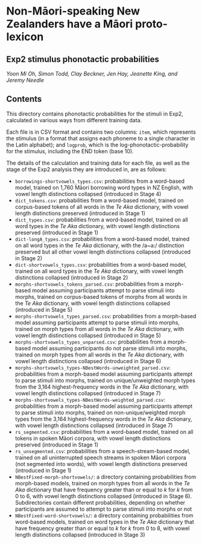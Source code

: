 # Non-Māori-speaking New Zealanders have a Māori proto-lexicon
## Exp2 stimulus phonotactic probabilities
*Yoon Mi Oh, Simon Todd, Clay Beckner, Jen Hay, Jeanette King, and Jeremy Needle*

## Contents

This directory contains phonotactic probabilities for the stimuli in Exp2, calculated in various ways from different training data.

Each file is in CSV format and contains two columns: `item`, which represents the stimulus (in a format that assigns each phoneme to a single character in the Latin alphabet); and `logprob`, which is the log-phonotactic-probability for the stimulus, including the END token (base 10).

The details of the calculation and training data for each file, as well as the stage of the Exp2 analysis they are introduced in, are as follows:

- `borrowings-shortvowels_types.csv`: probabilities from a word-based model, trained on 1,760 Māori borrowing word types in NZ English, with vowel length distinctions collapsed (introduced in Stage 4)  
- `dict_tokens.csv`: probabilities from a word-based model, trained on corpus-based tokens of all words in the *Te Aka* dictionary, with vowel length distinctions preserved (introduced in Stage 1)  
- `dict_types.csv`:  probabilities from a word-based model, trained on all word types in the *Te Aka* dictionary, with vowel length distinctions preserved (introduced in Stage 1)  
- `dict-longA_types.csv`: probabilities from a word-based model, trained on all word types in the *Te Aka* dictionary, with the /a~a:/ distinction preserved but all other vowel length distinctions collapsed (introduced in Stage 2)  
- `dict-shortvowels_types.csv`: probabilities from a word-based model, trained on all word types in the *Te Aka* dictionary, with vowel length distinctions collapsed (introduced in Stage 2)  
- `morphs-shortvowels_tokens_parsed.csv`: probabilities from a morph-based model assuming participants attempt to parse stimuli into morphs, trained on corpus-based tokens of morphs from all words in the *Te Aka* dictionary, with vowel length distinctions collapsed (introduced in Stage 5)  
- `morphs-shortvowels_types_parsed.csv`: probabilities from a morph-based model assuming participants attempt to parse stimuli into morphs, trained on morph types from all words in the *Te Aka* dictionary, with vowel length distinctions collapsed (introduced in Stage 5)  
- `morphs-shortvowels_types_unparsed.csv`: probabilities from a morph-based model assuming participants do not parse stimuli into morphs, trained on morph types from all words in the *Te Aka* dictionary, with vowel length distinctions collapsed (introduced in Stage 6)  
- `morphs-shortvowels_types-NBestWords-unweighted_parsed.csv`: probabilities from a morph-based model assuming participants attempt to parse stimuli into morphs, trained on unique/unweighted morph types from the 3,164 highest-frequency words in the *Te Aka* dictionary, with vowel length distinctions collapsed (introduced in Stage 7)  
- `morphs-shortvowels_types-NBestWords-weighted_parsed.csv`: probabilities from a morph-based model assuming participants attempt to parse stimuli into morphs, trained on non-unique/weighted morph types from the 3,164 highest-frequency words in the *Te Aka* dictionary, with vowel length distinctions collapsed (introduced in Stage 7)  
- `rs_segmented.csv`: probabilities from a word-based model, trained on all tokens in spoken Māori corpora, with vowel length distinctions preserved (introduced in Stage 1)  
- `rs_unsegmented.csv`: probabilities from a speech-stream-based model, trained on all uninterrupted speech streams in spoken Māori corpora (not segmented into words), with vowel length distinctions preserved (introduced in Stage 1)  
- `NBestFixed-morph-shortvowels/`: a directory containing probabilities from morph-based models, trained on morph types from all words in the *Te Aka* dictionary that have frequency greater than or equal to *k* for *k* from 0 to 6, with vowel length distinctions collapsed (introduced in Stage 6). Subdirectories contain different probabilities, depending on whether participants are assumed to attempt to parse stimuli into morphs or not  
- `NBestFixed-word-shortvowels/`: a directory containing probabilities from word-based models, trained on word types in the *Te Aka* dictionary that have frequency greater than or equal to *k* for *k* from 0 to 8, with vowel length distinctions collapsed (introduced in Stage 3)  